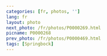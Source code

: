 ```yaml
---
categories: [fr, photos, '']
lang: fr
layout: photo
next_photo: /fr/photos/P0000269.html
picname: P0000268
prev_photo: /fr/photos/P0000469.html
tags: [Springbock]
---
```

